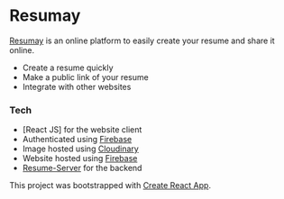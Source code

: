 # Resumay

[Resumay](https://uhkhil-resumay.web.app/) is an online platform to easily create your resume and share it online.

  - Create a resume quickly
  - Make a public link of your resume
  - Integrate with other websites

### Tech
- [React JS] for the website client
- Authenticated using [Firebase](https://firebase.google.com/)
- Image hosted using [Cloudinary](https://cloudinary.com/)
- Website hosted using [Firebase](https://firebase.google.com/)
- [Resume-Server](https://github.com/uhkhil/resumay-server) for the backend

This project was bootstrapped with [Create React App](https://github.com/facebook/create-react-app).